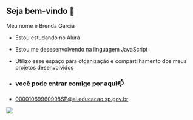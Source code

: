 ## Seja bem-vindo 👋

Meu nome é Brenda Garcia

- Estou estudando no Alura
- Estou me desesenvolvendo na linguagem JavaScript
- Utilizo esse espaço para otganização e compartilhamento dos meus projetos desenvolvidos

- ### você pode entrar comigo por aqui📫

- 00001069960998SP@al.educacao.sp.gov.br


![](https://media1.tenor.com/m/dlJSiLUJNmsAAAAC/math-calculate.gif)
